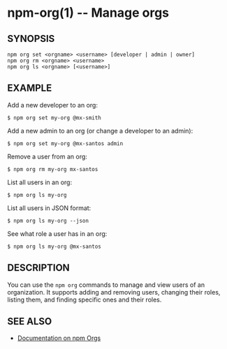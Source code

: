 npm-org(1) -- Manage orgs
===================================

## SYNOPSIS

    npm org set <orgname> <username> [developer | admin | owner]
    npm org rm <orgname> <username>
    npm org ls <orgname> [<username>]

## EXAMPLE

Add a new developer to an org:
```
$ npm org set my-org @mx-smith
```

Add a new admin to an org (or change a developer to an admin):
```
$ npm org set my-org @mx-santos admin
```

Remove a user from an org:
```
$ npm org rm my-org mx-santos
```

List all users in an org:
```
$ npm org ls my-org
```

List all users in JSON format:
```
$ npm org ls my-org --json
```

See what role a user has in an org:
```
$ npm org ls my-org @mx-santos
```

## DESCRIPTION

You can use the `npm org` commands to manage and view users of an organization.
It supports adding and removing users, changing their roles, listing them, and
finding specific ones and their roles.

## SEE ALSO

* [Documentation on npm Orgs](https://docs.npmjs.com/orgs/)
